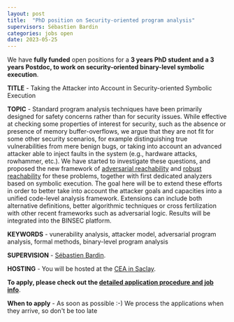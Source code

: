 ```yaml
---
layout: post
title:  "PhD position on Security-oriented program analysis"
supervisors: Sébastien Bardin
categories: jobs open
date: 2023-05-25
---
```

We have <strong>fully funded</strong> open positions for a <strong>3 years PhD student and a 3 years Postdoc, to work on security-oriented binary-level symbolic execution</strong>.


<strong>TITLE</strong> - Taking the Attacker into Account in Security-oriented Symbolic Execution

<strong>TOPIC</strong> - Standard program analysis techniques have been primarily designed for safety concerns rather than for security issues. While effective at checking some properties of interest for security, such as the absence or presence of memory buffer-overflows, we argue that they are not fit for some other security scenarios, for example distinguishing true vulnerabilities from mere benign bugs, or taking into account an advanced attacker able to inject faults in the system (e.g., hardware attacks, rowhammer, etc.). We have started to investigate these questions, and proposed the new framework of [adversarial reachability][advreach] and [robust reachability][robreach] for these problems, together with first dedicated analyzers based on symbolic execution. The goal here will be to extend these efforts in order to better take into account the attacker goals and capacities into a unified code-level analysis framework. Extensions can include both alternative definitions, better algorithmic techniques or cross fertilization with other recent frameworks such as adversarial logic. Results will be integrated into the BINSEC platform.

<strong>KEYWORDS</strong> - vunerability analysis, attacker model, adversarial program analysis, formal methods, binary-level program analysis 

<strong>SUPERVISION</strong> - [Sébastien Bardin][bardin].

<strong>HOSTING</strong> - You will be hosted at the [CEA in Saclay][nano].

<strong>To apply, please check out the [detailed application procedure and job info][procedure]</strong>.

<strong>When to apply</strong> - As soon as possible :-) We process the applications when they arrive, so don't be too late

[procedure]: https://binsec.github.io/jobs#practical-details-about-the-hiring-procedure-and-the-positions
[advreach]: /nutshells/esop-23.html
[robreach]: /nutshells/cav-21.html

[bardin]: http://sebastien.bardin.free.fr/
[team]: https://binsec.github.io/#people
[nano]: https://goo.gl/maps/Swn77dLqrKQki7zt9
[publications]: https://binsec.github.io/publications
[walloffame]: https://binsec.github.io/achievements
[website]: https://binsec.github.io
[scienceaccueil]: https://www.science-accueil.org/en/
[ciup]: https://www.ciup.fr/en/


